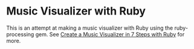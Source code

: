 # Music Visualizer with Ruby

This is an attempt at making a music visualizer with Ruby using the ruby-processing gem. See [Create a Music Visualizer in 7 Steps with Ruby](http://dry.ly/ruby-music-visualizer) for more.